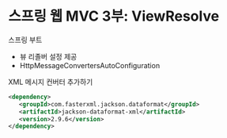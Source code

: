 # 스프링 웹 MVC 3부: ViewResolve

스프링 부트

- 뷰 리졸버 설정 제공
- HttpMessageConvertersAutoConfiguration
 
XML 메시지 컨버터 추가하기

```xml
<dependency>
   <groupId>com.fasterxml.jackson.dataformat</groupId>
   <artifactId>jackson-dataformat-xml</artifactId>
   <version>2.9.6</version>
</dependency>
```